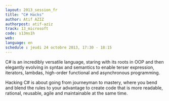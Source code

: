 ```yaml
---
layout: 2013_session_fr
title: "C# Hacks"
author: Atif AZIZ
authorpost: atif-aziz
track: 13_microsoft
code: s13ms1h
web: 
language: en
schedule : jeudi 24 octobre 2013, 17:30 - 18:15
---
```


C# is an incredibly versatile language, staring with its roots in OOP and then elegantly evolving in syntax and semantics to enable terser expression, iterators, lambdas, high-order functional and asynchronous programming.

Hacking C# is about going from journeyman to mastery, where you bend and blend the rules to your advantage to create code that is more readable, rational, reusable, agile and maintainable at the same time.
